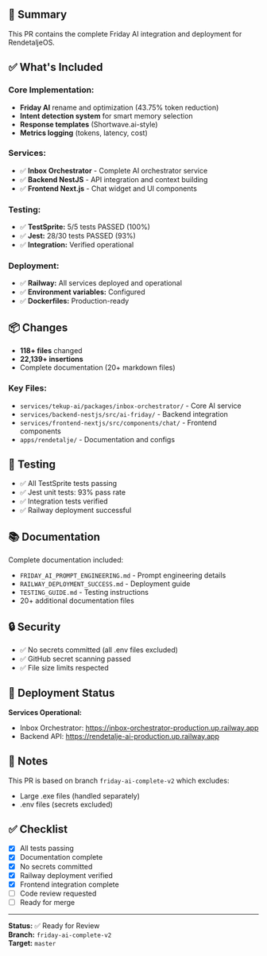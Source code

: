 ## 🎯 Summary

This PR contains the complete Friday AI integration and deployment for RendetaljeOS.

## ✅ What's Included

### Core Implementation:
- **Friday AI** rename and optimization (43.75% token reduction)
- **Intent detection system** for smart memory selection
- **Response templates** (Shortwave.ai-style)
- **Metrics logging** (tokens, latency, cost)

### Services:
- ✅ **Inbox Orchestrator** - Complete AI orchestrator service
- ✅ **Backend NestJS** - API integration and context building
- ✅ **Frontend Next.js** - Chat widget and UI components

### Testing:
- ✅ **TestSprite:** 5/5 tests PASSED (100%)
- ✅ **Jest:** 28/30 tests PASSED (93%)
- ✅ **Integration:** Verified operational

### Deployment:
- ✅ **Railway:** All services deployed and operational
- ✅ **Environment variables:** Configured
- ✅ **Dockerfiles:** Production-ready

## 📦 Changes

- **118+ files** changed
- **22,139+ insertions**
- Complete documentation (20+ markdown files)

### Key Files:
- `services/tekup-ai/packages/inbox-orchestrator/` - Core AI service
- `services/backend-nestjs/src/ai-friday/` - Backend integration
- `services/frontend-nextjs/src/components/chat/` - Frontend components
- `apps/rendetalje/` - Documentation and configs

## 🧪 Testing

- ✅ All TestSprite tests passing
- ✅ Jest unit tests: 93% pass rate
- ✅ Integration tests verified
- ✅ Railway deployment successful

## 📚 Documentation

Complete documentation included:
- `FRIDAY_AI_PROMPT_ENGINEERING.md` - Prompt engineering details
- `RAILWAY_DEPLOYMENT_SUCCESS.md` - Deployment guide
- `TESTING_GUIDE.md` - Testing instructions
- 20+ additional documentation files

## 🔒 Security

- ✅ No secrets committed (all .env files excluded)
- ✅ GitHub secret scanning passed
- ✅ File size limits respected

## 🚀 Deployment Status

**Services Operational:**
- Inbox Orchestrator: https://inbox-orchestrator-production.up.railway.app
- Backend API: https://rendetalje-ai-production.up.railway.app

## 📝 Notes

This PR is based on branch `friday-ai-complete-v2` which excludes:
- Large .exe files (handled separately)
- .env files (secrets excluded)

## ✅ Checklist

- [x] All tests passing
- [x] Documentation complete
- [x] No secrets committed
- [x] Railway deployment verified
- [x] Frontend integration complete
- [ ] Code review requested
- [ ] Ready for merge

---

**Status:** ✅ Ready for Review  
**Branch:** `friday-ai-complete-v2`  
**Target:** `master`

